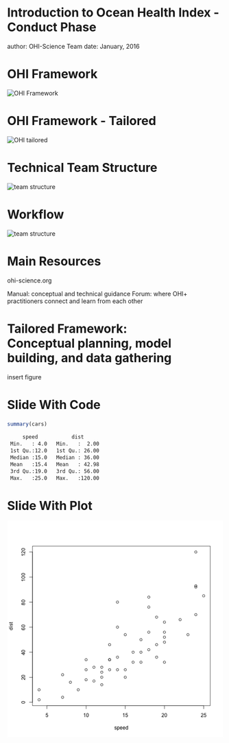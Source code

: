 Introduction to Ocean Health Index - Conduct Phase 
========================================================
author: OHI-Science Team
date: January, 2016

OHI Framework
========================================================
![OHI Framework](https://docs.google.com/drawings/d/1XAx6M3Qh5EWEG8CIXykFr7dskVTttBdLOBPguIVZ-pk/pub?w=624&h=480)

OHI Framework - Tailored
========================================================
![OHI tailored](https://docs.google.com/drawings/d/1-H2uHSNf1Qk3O5sudhQHREy8F_OZpnobzTKHm2i-sHM/pub?w=624&h=480)



Technical Team Structure
========================================================
![team structure](https://docs.google.com/drawings/d/1akDCmVFkQNQxDM2DARaZKFUWwZ75dC5H45heuD14Xvg/pub?w=960&h=600)


Workflow
========================================================
![team structure](https://docs.google.com/drawings/d/1NCcfc24vlQjL4PJ4MltPmIgjgshfTkrZuUTcIqDUHeI/pub?w=960&h=720)

Main Resources 
========================================================
ohi-science.org

Manual: conceptual and technical guidance
Forum: where OHI+ practitioners connect and learn from each other


Tailored Framework: <br /> Conceptual planning, model building, and data gathering
========================================================
insert figure





Slide With Code
========================================================


```r
summary(cars)
```

```
     speed           dist       
 Min.   : 4.0   Min.   :  2.00  
 1st Qu.:12.0   1st Qu.: 26.00  
 Median :15.0   Median : 36.00  
 Mean   :15.4   Mean   : 42.98  
 3rd Qu.:19.0   3rd Qu.: 56.00  
 Max.   :25.0   Max.   :120.00  
```

Slide With Plot
========================================================

![plot of chunk unnamed-chunk-2](Conduct_phase_intro-figure/unnamed-chunk-2-1.png) 
